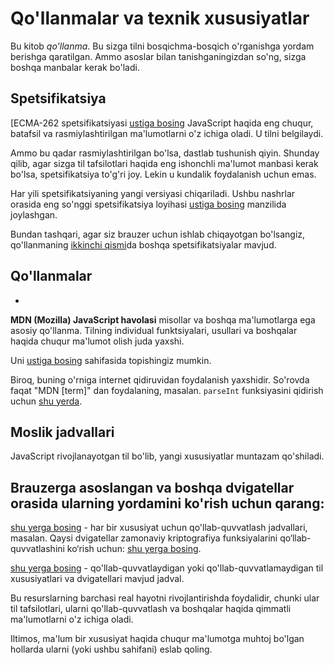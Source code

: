 
# Qo'llanmalar va texnik xususiyatlar


Bu kitob *qo'llanma*. Bu sizga tilni bosqichma-bosqich o'rganishga yordam berishga qaratilgan. Ammo asoslar bilan tanishganingizdan so'ng, sizga boshqa manbalar kerak bo'ladi.

## Spetsifikatsiya


[ECMA-262 spetsifikatsiyasi [ustiga bosing](https://www.ecma-international.org/publications/standards/Ecma-262.htm) JavaScript haqida eng chuqur, batafsil va rasmiylashtirilgan ma'lumotlarni o'z ichiga oladi. U tilni belgilaydi.


Ammo bu qadar rasmiylashtirilgan bo'lsa, dastlab tushunish qiyin. Shunday qilib, agar sizga til tafsilotlari haqida eng ishonchli ma'lumot manbasi kerak bo'lsa, spetsifikatsiya to'g'ri joy. Lekin u kundalik foydalanish uchun emas.


Har yili spetsifikatsiyaning yangi versiyasi chiqariladi. Ushbu nashrlar orasida eng so'nggi spetsifikatsiya loyihasi [ustiga bosing](https://tc39.es/ecma262/) manzilida joylashgan.



Bundan tashqari, agar siz brauzer uchun ishlab chiqayotgan bo'lsangiz, qo'llanmaning [ikkinchi qismi](ma'lumot:brauzer-muhit)da boshqa spetsifikatsiyalar mavjud.
## Qo'llanmalar

- 
**MDN (Mozilla) JavaScript havolasi** 
misollar va boshqa ma'lumotlarga ega asosiy qo'llanma. Tilning individual funktsiyalari, usullari va boshqalar haqida chuqur ma'lumot olish juda yaxshi.

  
Uni [ustiga bosing](index.mdhttps://developer.mozilla.org/en-US/docs/Web/JavaScript/Reference) sahifasida topishingiz mumkin.

Biroq, buning o'rniga internet qidiruvidan foydalanish yaxshidir. So'rovda faqat "MDN [term]" dan foydalaning, masalan. `parseInt` funksiyasini qidirish uchun [shu yerda](https://google.com/search?q=MDN+parseInt).

## Moslik jadvallari

JavaScript rivojlanayotgan til bo'lib, yangi xususiyatlar muntazam qo'shiladi.

Brauzerga asoslangan va boshqa dvigatellar orasida ularning yordamini ko'rish uchun qarang:
-
[shu yerga bosing](https://caniuse.com) - har bir xususiyat uchun qo'llab-quvvatlash jadvallari, masalan. Qaysi dvigatellar zamonaviy kriptografiya funksiyalarini qo‘llab-quvvatlashini ko‘rish uchun: [shu yerga bosing](https://caniuse.com/#feat=cryptography).

[shu yerga bosing](https://kangax.github.io/compat-table) - qo'llab-quvvatlaydigan yoki qo'llab-quvvatlamaydigan til xususiyatlari va dvigatellari mavjud jadval.

Bu resurslarning barchasi real hayotni rivojlantirishda foydalidir, chunki ular til tafsilotlari, ularni qo'llab-quvvatlash va boshqalar haqida qimmatli ma'lumotlarni o'z ichiga oladi.

Iltimos, ma'lum bir xususiyat haqida chuqur ma'lumotga muhtoj bo'lgan hollarda ularni (yoki ushbu sahifani) eslab qoling.